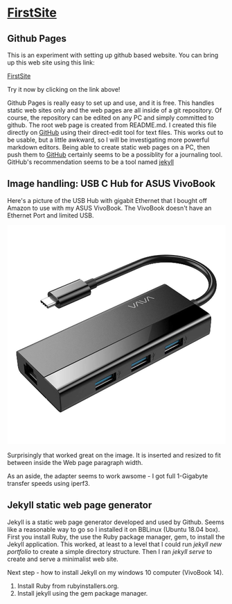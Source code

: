 # [FirstSite](https://davidhsmith.github.io/FirstSite)

## Github Pages
This is an experiment with setting up github based website.  You can bring up this web site using this link:

[FirstSite](https://davidhsmith.github.io/FirstSite)

Try it now by clicking on the link above!

Github Pages is really easy to set up and use, and it is free.  This handles static web sites only and the web pages are all inside of a git repository.  Of course, the repository can be edited on any PC and simply committed to github.  The root web page is created from README.md.  I created this file directly on [GitHub](https://GitHub.com) using their direct-edit tool for text files.  This works out to be usable, but a little awkward, so I will be investigating more powerful markdown editors.  Being able to create static web pages on a PC, then push them to [GitHub](http://github.com) certainly seems to be a possiblity for a journaling tool.  GitHub's recommendation seems to be a tool named [jekyll](https://jekyllrb.com)


## Image handling: USB C Hub for ASUS VivoBook
Here's a picture of the USB Hub with gigabit Ethernet that I bought off Amazon to use with my ASUS VivoBook.  The VivoBook doesn't have an Ethernet Port and limited USB.

![](51V7EBCMMUL._SL1000_.jpg)

Surprisingly that worked great on the image.  It is inserted and resized to fit between inside the Web page paragraph width.

As an aside, the adapter seems to work awsome - I got full 1-Gigabyte transfer speeds using iperf3.


## Jekyll static web page generator
Jekyll is a static web page generator developed and used by Github.  Seems like a reasonable way to go so I installed it on BBLinux (Ubuntu 18.04 box).  First you install Ruby, the use the Ruby package manager, gem, to install the Jekyll application.  This worked, at least to a level that I could run *jekyll new portfolio* to create a simple directory structure.  Then I ran *jekyll serve* to create and serve a minimalist web site.

Next step - how to install Jekyll on my windows 10 computer (VivoBook 14).

1. Install Ruby from rubyinstallers.org.
2. Install jekyll using the gem package manager.
